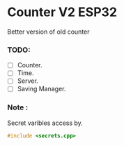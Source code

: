 # Counter V2 ESP32
Better version of old counter

### TODO:
- [ ] Counter.
- [ ] Time.
- [ ] Server.
- [ ] Saving Manager.

### Note :
Secret varibles access by.
```cpp 
#include <secrets.cpp>
```